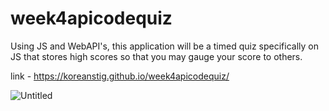 # week4apicodequiz
Using JS and WebAPI's, this application will be a timed quiz specifically on JS that stores high scores so that you may gauge your score to others.

link - https://koreanstig.github.io/week4apicodequiz/

![Untitled](https://user-images.githubusercontent.com/69485203/105081677-562e8800-5a47-11eb-9399-2786c4d85199.png)